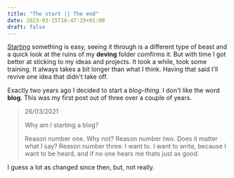 ```yaml
---
title: "The start || The end"
date: 2023-03-15T16:47:15+01:00
draft: false
---
```


[Starting](Starting) something is easy, seeing it through is a different type of beast and a quick look at the ruins of my __deving__ folder comfirms it. But with time I got better at sticking to  my ideas and projects. It took a while, took some training. It always takes a bit longer than what I think. Having that said I'll revive one idea that didn't take off.

Exactly two years ago I decided to start a _blog-thing_. I don't like the word __blog__. This was my first post out of three over a couple of years.


> 26/03/2021
>
> Why am I starting a blog?
>
>Reason number one. Why not?
>Reason number two. Does it matter what I say?
>Reason number three. I want to. I want to write, because I want to be heard, and if no one hears me thats just as good.

I guess a lot as changed since then, but, not really.
